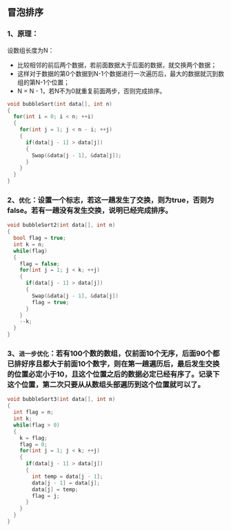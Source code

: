 ## 冒泡排序

### 1、原理：
设数组长度为N：
* 比较相邻的前后两个数据，若前面数据大于后面的数据，就交换两个数据；
* 这样对于数据的第0个数据到N-1个数据进行一次遍历后，最大的数据就沉到数组的第N-1个位置；
* N = N - 1，若N不为0就重复前面两步，否则完成排序。

```cpp
void bubbleSort(int data[], int n)
{
  for(int i = 0; i < n; ++i)
  {
    for(int j = 1; j < n - i; ++j)
    {
      if(data[j - 1] > data[j])
      {
        Swap(&data[j - 1], &data[j]);
      }
    }
  }
}
```

### 2、``优化``：设置一个标志，若这一趟发生了交换，则为true，否则为false。若有一趟没有发生交换，说明已经完成排序。

```cpp
void bubbleSort2(int data[], int n)
{
  bool flag = true;
  int k = n;
  while(flag)
  {
    flag = false;
    for(int j = 1; j < k; ++j)
    {
      if(data[j - 1] > data[j])
      {
        Swap(&data[j - 1], &data[j])
        flag = true;
      }
    }
    --k;
  }
}
```
### 3、``进一步优化``：若有100个数的数组，仅前面10个无序，后面90个都已排好序且都大于前面10个数字，则在第一趟遍历后，最后发生交换的位置必定小于10，且这个位置之后的数据必定已经有序了。记录下这个位置，第二次只要从从数组头部遍历到这个位置就可以了。

```cpp
void bubbleSort3(int data[], int n)
{
  int flag = n;
  int k;
  while(flag > 0)
  {
    k = flag;
    flag = 0;
    for(int j = 1; j < k; ++j)
    {
      if(data[j - 1] > data[j])
      {
        int temp = data[j - 1];
        data[j - 1] = data[j];
        data[j] = temp;
        flag = j;
      }
    }
  }
}
```
